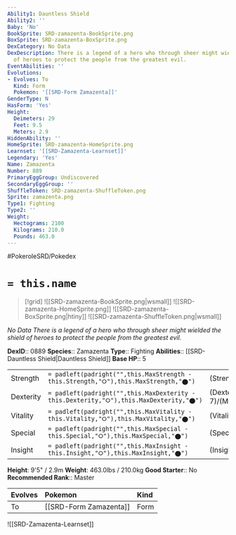 ```yaml
---
Ability1: Dauntless Shield
Ability2: ''
Baby: 'No'
BookSprite: SRD-zamazenta-BookSprite.png
BoxSprite: SRD-zamazenta-BoxSprite.png
DexCategory: No Data
DexDescription: There is a legend of a hero who through sheer might wielded the shield
  of heroes to protect the people from the greatest evil.
EventAbilities: ''
Evolutions:
- Evolves: To
  Kind: Form
  Pokemon: '[[SRD-Form Zamazenta]]'
GenderType: N
HasForm: 'Yes'
Height:
  Deimeters: 29
  Feet: 9.5
  Meters: 2.9
HiddenAbility: ''
HomeSprite: SRD-zamazenta-HomeSprite.png
Learnset: '[[SRD-Zamazenta-Learnset]]'
Legendary: 'Yes'
Name: Zamazenta
Number: 889
PrimaryEggGroup: Undiscovered
SecondaryEggGroup: ''
ShuffleToken: SRD-zamazenta-ShuffleToken.png
Sprite: zamazenta.png
Type1: Fighting
Type2: ''
Weight:
  Hectograms: 2100
  Kilograms: 210.0
  Pounds: 463.0
---
```


#PokeroleSRD/Pokedex

# `= this.name`

> [!grid]
> ![[SRD-zamazenta-BookSprite.png|wsmall]]
> ![[SRD-zamazenta-HomeSprite.png]]
> ![[SRD-zamazenta-BoxSprite.png|htiny]]
> ![[SRD-zamazenta-ShuffleToken.png|wsmall]]


*No Data*
*There is a legend of a hero who through sheer might wielded the shield of heroes to protect the people from the greatest evil.*

**DexID**:: 0889
**Species**:: Zamazenta
**Type**:: Fighting
**Abilities**:: [[SRD-Dauntless Shield|Dauntless Shield]]
**Base HP**:: 5

|           |                                                                                        |                                          |
| --------- | -------------------------------------------------------------------------------------- | ---------------------------------------- |
| Strength  | `= padleft(padright("",this.MaxStrength - this.Strength,"⭘"),this.MaxStrength,"⬤")`    | (Strength::7)/(MaxStrength::7)   |
| Dexterity | `= padleft(padright("",this.MaxDexterity - this.Dexterity,"⭘"),this.MaxDexterity,"⬤")` | (Dexterity:: 7)/(MaxDexterity::7) |
| Vitality  | `= padleft(padright("",this.MaxVitality - this.Vitality,"⭘"),this.MaxVitality,"⬤")`    | (Vitality::6)/(MaxVitality::6)   |
| Special   | `= padleft(padright("",this.MaxSpecial - this.Special,"⭘"),this.MaxSpecial,"⬤")`       | (Special::5)/(MaxSpecial::5)     |
| Insight   | `= padleft(padright("",this.MaxInsight - this.Insight,"⭘"),this.MaxInsight,"⬤")`       | (Insight::6)/(MaxInsight::6)     |

**Height**: 9'5" / 2.9m
**Weight**: 463.0lbs / 210.0kg
**Good Starter**:: No
**Recommended Rank**:: Master

| Evolves   | Pokemon                | Kind   |
|:----------|:-----------------------|:-------|
| To        | [[SRD-Form Zamazenta]] | Form   |

![[SRD-Zamazenta-Learnset]]